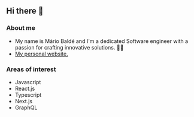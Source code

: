 ## Hi there 👋

### About me

* My name is Mário Baldé and I'm a dedicated Software engineer with a passion for crafting innovative solutions. :man_technologist:
* [My personal website.](https://www.mariobalde.com/)

### Areas of interest
* Javascript
* React.js
* Typescript
* Next.js
* GraphQL
